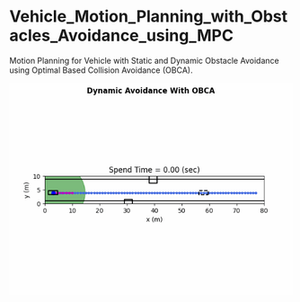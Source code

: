 # Vehicle_Motion_Planning_with_Obstacles_Avoidance_using_MPC
Motion Planning for Vehicle with Static and Dynamic Obstacle Avoidance using Optimal Based Collision Avoidance (OBCA).

![](https://github.com/tg623623nana/Vehicle_Motion_Planning_with_Obstacles_Avoidance_using_MPC/blob/main/images/FullDim_dynObsAvoid_demo11_N6_SensorDis10_terminalDis%20=%204_N_59_ulimit_0.60_0.52.gif?raw=true)
